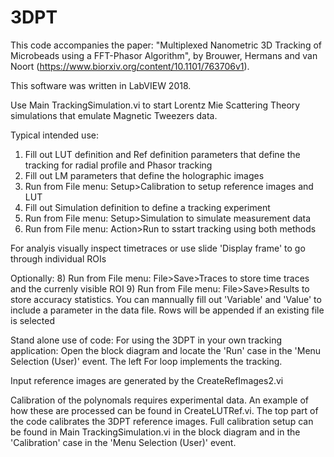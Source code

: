 # 3DPT

This code accompanies the paper: "Multiplexed Nanometric 3D Tracking of Microbeads using a FFT-Phasor Algorithm", by Brouwer, Hermans and van Noort (https://www.biorxiv.org/content/10.1101/763706v1).

This software was written in LabVIEW 2018.

Use Main TrackingSimulation.vi to start Lorentz Mie Scattering Theory simulations that emulate Magnetic Tweezers data.

Typical intended use:
1) Fill out LUT definition and Ref definition parameters that define the tracking for radial profile and Phasor tracking
2) Fill out LM parameters that define the holographic images
3) Run from File menu: Setup>Calibration to setup reference images and LUT
5) Fill out Simulation definition to define a tracking experiment
6) Run from File menu: Setup>Simulation to simulate measurement data
7) Run from File menu: Action>Run to sstart tracking using both methods

For analyis visually inspect timetraces or use slide 'Display frame' to go through individual ROIs

Optionally:
8) Run from File menu: File>Save>Traces to store time traces and the currenly visible ROI
9) Run from File menu: File>Save>Results to store accuracy statistics. You can mannually fill out 'Variable' and 'Value' to include a parameter in the data file. Rows will be appended if an existing file is selected


Stand alone use of code:
For using the 3DPT in your own tracking application: Open the block diagram and locate the 'Run' case in the 'Menu Selection (User)' event. The left For loop implements the tracking.

Input reference images are generated by the CreateRefImages2.vi

Calibration of the polynomals requires experimental data. An example of how these are processed can be found in CreateLUTRef.vi. The top part of the code calibrates the 3DPT reference images. Full calibration setup can be found in Main TrackingSimulation.vi in the block diagram and in the 'Calibration' case in the 'Menu Selection (User)' event.
